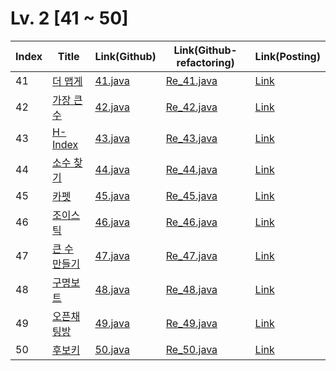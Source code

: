 # Lv. 2 \[41 ~ 50]

| Index | Title | Link(Github) | Link(Github-refactoring) | Link(Posting) |
|----|----|----|----|----|
| 41 | [더 맵게](https://school.programmers.co.kr/learn/courses/30/lessons/42626) | [41.java](https://github.com/2384320/Programmers-Algorithm/blob/main/Lv.2/41~50/41.java) | [Re_41.java](https://github.com/2384320/Programmers-Algorithm/blob/main/Lv.2/41~50/Re_41.java) | [Link](https://swift-badge-161.notion.site/Lv-2-041-82d22fcef3274dc0a9b7dd12377900ba) |
| 42 | [가장 큰 수](https://school.programmers.co.kr/learn/courses/30/lessons/42746) | [42.java](https://github.com/2384320/Programmers-Algorithm/blob/main/Lv.2/41~50/42.java) | [Re_42.java](https://github.com/2384320/Programmers-Algorithm/blob/main/Lv.2/41~50/Re_42.java) | [Link]() |
| 43 | [H-Index](https://school.programmers.co.kr/learn/courses/30/lessons/42747) | [43.java](https://github.com/2384320/Programmers-Algorithm/blob/main/Lv.2/41~50/43.java) | [Re_43.java](https://github.com/2384320/Programmers-Algorithm/blob/main/Lv.2/41~50/Re_43.java) | [Link]() |
| 44 | [소수 찾기](https://school.programmers.co.kr/learn/courses/30/lessons/42839) | [44.java](https://github.com/2384320/Programmers-Algorithm/blob/main/Lv.2/41~50/44.java) | [Re_44.java](https://github.com/2384320/Programmers-Algorithm/blob/main/Lv.2/41~50/Re_44.java) | [Link]() |
| 45 | [카펫](https://school.programmers.co.kr/learn/courses/30/lessons/42842) | [45.java](https://github.com/2384320/Programmers-Algorithm/blob/main/Lv.2/41~50/45.java) | [Re_45.java](https://github.com/2384320/Programmers-Algorithm/blob/main/Lv.2/41~50/Re_45.java) | [Link]() |
| 46 | [조이스틱](https://school.programmers.co.kr/learn/courses/30/lessons/42860) | [46.java](https://github.com/2384320/Programmers-Algorithm/blob/main/Lv.2/41~50/46.java) | [Re_46.java](https://github.com/2384320/Programmers-Algorithm/blob/main/Lv.2/41~50/Re_46.java) | [Link]() |
| 47 | [큰 수 만들기](https://school.programmers.co.kr/learn/courses/30/lessons/42883) | [47.java](https://github.com/2384320/Programmers-Algorithm/blob/main/Lv.2/41~50/47.java) | [Re_47.java](https://github.com/2384320/Programmers-Algorithm/blob/main/Lv.2/41~50/Re_47.java) | [Link]() |
| 48 | [구명보트](https://school.programmers.co.kr/learn/courses/30/lessons/42885) | [48.java](https://github.com/2384320/Programmers-Algorithm/blob/main/Lv.2/41~50/48.java) | [Re_48.java](https://github.com/2384320/Programmers-Algorithm/blob/main/Lv.2/41~50/Re_48.java) | [Link]() |
| 49 | [오픈채팅방](https://school.programmers.co.kr/learn/courses/30/lessons/42888) | [49.java](https://github.com/2384320/Programmers-Algorithm/blob/main/Lv.2/41~50/49.java) | [Re_49.java](https://github.com/2384320/Programmers-Algorithm/blob/main/Lv.2/41~50/Re_49.java) | [Link]() |
| 50 | [후보키](https://school.programmers.co.kr/learn/courses/30/lessons/42890) | [50.java](https://github.com/2384320/Programmers-Algorithm/blob/main/Lv.2/41~50/50.java) | [Re_50.java](https://github.com/2384320/Programmers-Algorithm/blob/main/Lv.2/41~50/Re_50.java) | [Link]() |